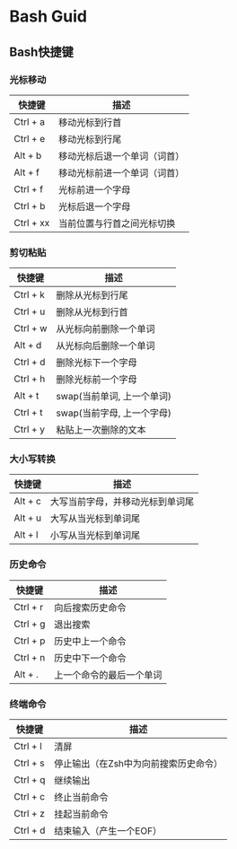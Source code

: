 # Bash Guid

## Bash快捷键
### 光标移动
快捷键     |描述
-----------|----
Ctrl + a	|移动光标到行首
Ctrl + e	|移动光标到行尾
Alt + b	|移动光标后退一个单词（词首）
Alt + f	|移动光标前进一个单词（词首）
Ctrl + f	|光标前进一个字母
Ctrl + b	|光标后退一个字母
Ctrl + xx	|当前位置与行首之间光标切换

### 剪切粘贴
快捷键	|描述
------|----
Ctrl + k	|删除从光标到行尾
Ctrl + u	|删除从光标到行首
Ctrl + w	|从光标向前删除一个单词
Alt + d	|从光标向后删除一个单词
Ctrl + d	|删除光标下一个字母
Ctrl + h	|删除光标前一个字母
Alt + t	|swap(当前单词, 上一个单词)
Ctrl + t	|swap(当前字母, 上一个字母)
Ctrl + y	|粘贴上一次删除的文本

### 大小写转换
快捷键|描述
------|----
Alt + c	|大写当前字母，并移动光标到单词尾
Alt + u	|大写从当光标到单词尾
Alt + l	|小写从当光标到单词尾

### 历史命令
快捷键|	描述
------|----
Ctrl + r|	向后搜索历史命令
Ctrl + g|	退出搜索
Ctrl + p|	历史中上一个命令
Ctrl + n|	历史中下一个命令
Alt + .|	上一个命令的最后一个单词

### 终端命令
快捷键|	描述
------|----
Ctrl + l|	清屏
Ctrl + s|	停止输出（在Zsh中为向前搜索历史命令）
Ctrl + q|	继续输出
Ctrl + c|	终止当前命令
Ctrl + z|	挂起当前命令
Ctrl + d|	结束输入（产生一个EOF）
